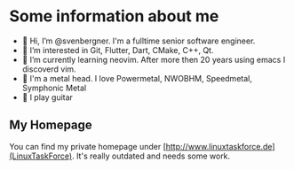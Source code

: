 # Some information about me

- 👋 Hi, I’m @svenbergner. I'm a fulltime senior software engineer. 
- 👀 I’m interested in Git, Flutter, Dart, CMake, C++, Qt.
- 🌱 I’m currently learning neovim. After more then 20 years using emacs I discoverd vim.
- 🤘 I'm a metal head. I love Powermetal, NWOBHM, Speedmetal, Symphonic Metal
- 🎸 I play guitar

## My Homepage
You can find my private homepage under [http://www.linuxtaskforce.de](LinuxTaskForce). It's really outdated and needs some work.
